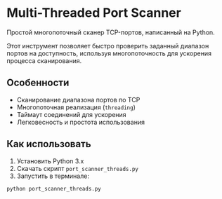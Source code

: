 # Multi-Threaded Port Scanner

Простой многопоточный сканер TCP-портов, написанный на Python.

Этот инструмент позволяет быстро проверить заданный диапазон портов на доступность, используя многопоточность для ускорения процесса сканирования.

## Особенности
- Сканирование диапазона портов по TCP
- Многопоточная реализация (`threading`)
- Таймаут соединений для ускорения
- Легковесность и простота использования

## Как использовать

1. Установить Python 3.x
2. Скачать скрипт `port_scanner_threads.py`
3. Запустить в терминале:

```bash
python port_scanner_threads.py
